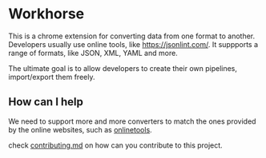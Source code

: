 # Workhorse

This is a chrome extension for converting data from one format to another. 
Developers usually use online tools, like https://jsonlint.com/.
It suppports a range of formats, like JSON, XML, YAML and more. 

The ultimate goal is to allow developers to create their own pipelines, import/export them freely.

## How can I help
We need to support more and more converters to match the ones provided by the online websites, such as [onlinetools](https://onlinetools.com/).

check [contributing.md](contributing.md) on how can you contribute to this project.
